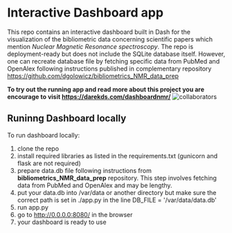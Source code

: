 # Interactive Dashboard app

This repo contains an interactive dashboard built in Dash for the visualization of the bibliometric data concerning scientific papers which mention *Nuclear Magnetic Resonance spectroscopy*.
The repo is deployment-ready but does not include the SQLite database itself. However, one can recreate database file by fetching specific data from PubMed and OpenAlex following instructions published in complementary repository https://github.com/dgolowicz/bibliometrics_NMR_data_prep

**To try out the running app and read more about this project you are encourage to visit https://darekds.com/dashboardnmr/**
![collaborators](https://github.com/user-attachments/assets/27871c0f-14d0-48b0-bc5a-4645a1de092e)





## Runinng Dashboard locally
To run dashboard locally:
1. clone the repo
2. install required libraries as listed in the requirements.txt (gunicorn and flask are not required)
3. prepare data.db file following instructions from **bibliometrics_NMR_data_prep** repository. This step involves fetching data from PubMed and OpenAlex and may be lengthy.
4. put your data.db into /var/data or another directory but make sure the correct path is set in ./app.py in the line DB_FILE = '/var/data/data.db'
5. run app.py
6. go to http://0.0.0.0:8080/ in the browser
7. your dashboard is ready to use

